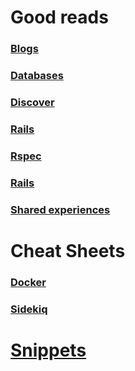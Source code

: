 # Good reads

### [Blogs](reads/blogs.md)

### [Databases](reads/databases.md)

### [Discover](reads/discover.md)

### [Rails](reads/rails.md)

### [Rspec](reads/rpsec.md)

### [Rails](reads/ruby.md)

### [Shared experiences](reads/shared_experiences.md)

# Cheat Sheets

### [Docker](cheat_sheets/docker.md)

### [Sidekiq](cheat_sheets/sidekiq.md)

# [Snippets](snippets)
